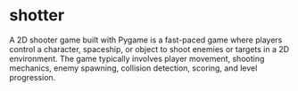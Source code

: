 # shotter
A 2D shooter game built with Pygame is a fast-paced game where players control a character, spaceship, or object to shoot enemies or targets in a 2D environment. The game typically involves player movement, shooting mechanics, enemy spawning, collision detection, scoring, and level progression.
